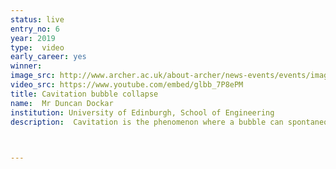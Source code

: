 ```yaml
---
status: live
entry_no: 6
year: 2019
type:  video
early_career: yes 
winner:
image_src: http://www.archer.ac.uk/about-archer/news-events/events/image-comp/gallery-2019/06_Entry_800.jpg
video_src: https://www.youtube.com/embed/glbb_7P8ePM
title: Cavitation bubble collapse
name:  Mr Duncan Dockar
institution: University of Edinburgh, School of Engineering
description:  Cavitation is the phenomenon where a bubble can spontaneously form within a liquid due to a local reduction in pressure. When these cavitation bubbles collapse, they release a high-speed liquid jet which can result in pitting of the nearby solid surface. This can be a major problem where the repeated formation and collapse of cavitation bubbles over many thousands of cycles can cause significant structural damage, particularly in turbomachinery. However, at the nano- to micro-scale there are potentially beneficial applications for cavitation, such as the cleaning of high-precision micro-electronic sensors. <br> Our Molecular Dynamics (MD) simulation shows the jet formed from a collapsing cavitation bubble subjected to a shock wave, and the resulting damage to the nearby silicon substrate. We hope this research will further understanding of how pitting occurs in solids, and the conditions to reduce the effects of cavitation erosion.


  
---
```


